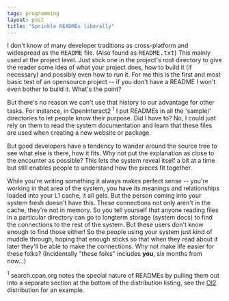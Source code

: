 ```yaml
---
tags: programming
layout: post
title: "Sprinkle READMEs liberally"
---
```




I don't know of many developer traditions as cross-platform and widespread as the <tt>README</tt> file. (Also found as <tt>README.txt</tt>) This mainly used at the project level. Just stick one in the project's root directory to give the reader some idea of what your project does, how to build it (if necessary) and possibly even how to run it. For me this is the first and most basic test of an opensource project -- if you don't have a README I won't even bother to build it. What's the point?

<p>But there's no reason we can't use that history to our advantage for other tasks. For instance, in OpenInteract2 <sup>1</sup> I put READMEs in all the 'sample/' directories to let people know their purpose. Did I have to? No, I could just rely on them to read the system documentation and learn that these files are used when creating a new website or package.</p>

<p>But good developers have a tendency to wander around the source tree to see what else is there, how it fits. Why not put the explanation as close to the encounter as possible? This lets the system reveal itself a bit at a time but still enables people to understand how the pieces fit together.</p>

<p>While you're writing something it always makes perfect sense -- you're working in that area of the system, you have its meanings and relationships loaded into your L1 cache, it all gels. But the person coming into your system fresh doesn't have this. These connections not only aren't in the cache, they're not in memory. So you tell yourself that anyone reading files in a particular directory can go to longterm storage (system docs) to find the connections to the rest of the system. But these users don't know enough to find those either! So the people using your system just kind of muddle through, hoping that enough sticks so that when they read about it later they'll be able to make the connections. Why not make life easier for these folks? (Incidentally "these folks" includes <b>you</b>, six months from now...)</p>

<p><sup>1</sup> search.cpan.org notes the special nature of READMEs by pulling them out into a separate section at the bottom of the distribution listing, see the <a href="http://search.cpan.org/~cwinters/OpenInteract-1.99_03/">OI2</a> distribution for an example.</p>


